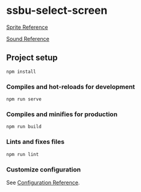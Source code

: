 # ssbu-select-screen

[Sprite Reference](https://www.spriters-resource.com/nintendo_switch/supersmashbrosultimate/)

[Sound Reference](https://www.sounds-resource.com/nintendo_switch/supersmashbrosultimate/sound/16070/)

## Project setup

```
npm install
```

### Compiles and hot-reloads for development

```
npm run serve
```

### Compiles and minifies for production

```
npm run build
```

### Lints and fixes files

```
npm run lint
```

### Customize configuration

See [Configuration Reference](https://cli.vuejs.org/config/).

